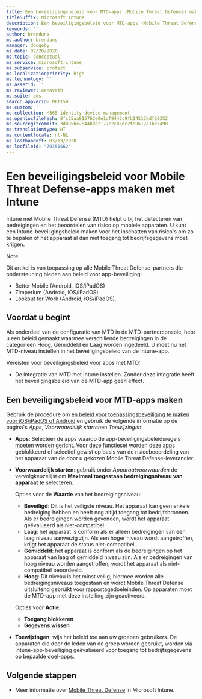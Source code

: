 ```yaml
---
title: Een beveiligingsbeleid voor MTD-apps (Mobile Threat Defense) maken met Intune
titleSuffix: Microsoft Intune
description: Een beveiligingsbeleid voor MTD-apps (Mobile Threat Defense) maken met Microsoft Intune.
keywords: ''
author: brenduns
ms.author: brenduns
manager: dougeby
ms.date: 02/20/2020
ms.topic: conceptual
ms.service: microsoft-intune
ms.subservice: protect
ms.localizationpriority: high
ms.technology: ''
ms.assetid: ''
ms.reviewer: aanavath
ms.suite: ems
search.appverid: MET150
ms.custom: ''
ms.collection: M365-identity-device-management
ms.openlocfilehash: 0fc25aa915762e0e1df9446c9fb14513bdf20352
ms.sourcegitcommit: 3d895be2844bda2177c2c85dc2f09612a1be5490
ms.translationtype: HT
ms.contentlocale: nl-NL
ms.lasthandoff: 03/13/2020
ms.locfileid: "79351562"
---
```

# <a name="create-mobile-threat-defense-app-protection-policy-with-intune"></a>Een beveiligingsbeleid voor Mobile Threat Defense-apps maken met Intune

Intune met Mobile Threat Defense (MTD) helpt u bij het detecteren van bedreigingen en het beoordelen van risico op mobiele apparaten. U kunt een Intune-beveiligingsbeleid maken voor het inschatten van risico's om zo te bepalen of het apparaat al dan niet toegang tot bedrijfsgegevens moet krijgen.

> [!NOTE]
> Dit artikel is van toepassing op alle Mobile Threat Defense-partners die ondersteuning bieden aan beleid voor app-beveiliging:
>
> - Better Mobile (Android, iOS/iPadOS)
> - Zimperium (Android, iOS/iPadOS)
> - Lookout for Work (Android, iOS/iPadOS).

## <a name="before-you-begin"></a>Voordat u begint

Als onderdeel van de configuratie van MTD in de MTD-partnerconsole, hebt u een beleid gemaakt waarmee verschillende bedreigingen in de categorieën Hoog, Gemiddeld en Laag worden ingedeeld. U moet nu het MTD-niveau instellen in het beveiligingsbeleid van de Intune-app.

Vereisten voor beveiligingsbeleid voor apps met MTD:

- De integratie van MTD met Intune instellen. Zonder deze integratie heeft het beveiligingsbeleid van de MTD-app geen effect.

## <a name="to-create-an-mtd-app-protection-policy"></a>Een beveiligingsbeleid voor MTD-apps maken

Gebruik de procedure om [en beleid voor toepassingsbeveiliging te maken voor iOS/iPadOS of Android](../apps/app-protection-policies.md#app-protection-policies-for-iosipados-and-android-apps) en gebruik de volgende informatie op de pagina's *Apps*, *Voorwaardelijk starten*en *Toewijzingen*:

- **Apps**: Selecteer de apps waarop de app-beveiligingsbeleidsregels moeten worden gericht. Voor deze functieset worden deze apps geblokkeerd of selectief gewist op basis van de risicobeoordeling van het apparaat van de door u gekozen Mobile Threat Defense-leverancier.
- **Voorwaardelijk starten**:  gebruik onder *Apparaatvoorwaarden* de vervolgkeuzelijst om **Maximaal toegestaan bedreigingsniveau van apparaat** te selecteren.

  Opties voor de **Waarde** van het bedreigingsniveau:

  - **Beveiligd**: Dit is het veiligste niveau. Het apparaat kan geen enkele bedreiging hebben en heeft nog altijd toegang tot bedrijfsbronnen. Als er bedreigingen worden gevonden, wordt het apparaat geëvalueerd als niet-compatibel.
  - **Laag**: het apparaat is conform als er alleen bedreigingen van een laag niveau aanwezig zijn. Als een hoger niveau wordt aangetroffen, krijgt het apparaat de status niet-compatibel.
  - **Gemiddeld**: het apparaat is conform als de bedreigingen op het apparaat van laag of gemiddeld niveau zijn. Als er bedreigingen van hoog niveau worden aangetroffen, wordt het apparaat als niet-compatibel beoordeeld.
  - **Hoog**: Dit niveau is het minst veilig; hiermee worden alle bedreigingsniveaus toegestaan en wordt Mobile Threat Defense uitsluitend gebruikt voor rapportagedoeleinden. Op apparaten moet de MTD-app met deze instelling zijn geactiveerd.

  Opties voor **Actie**:

  - **Toegang blokkeren**
  - **Gegevens wissen**

- **Toewijzingen**: wijs het beleid toe aan uw groepen gebruikers.  De apparaten die door de leden van de groep worden gebruikt, worden via Intune-app-beveiliging geëvalueerd voor toegang tot bedrijfsgegevens op bepaalde doel-apps.

## <a name="next-steps"></a>Volgende stappen

- Meer informatie over [Mobile Threat Defense](mobile-threat-defense.md) in Microsoft Intune.

